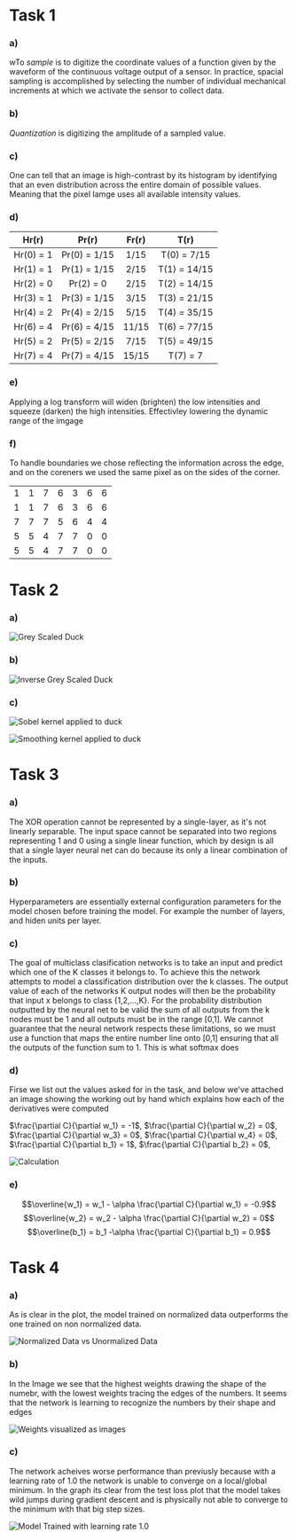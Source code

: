 # Task 1

### a) 
wTo *sample* is to digitize the coordinate values of a function given by the waveform of the continuous voltage output of a sensor. 
In practice, spacial sampling is accomplished by selecting the number of individual mechanical increments at which we activate the sensor to collect data.

### b)
*Quantization* is digitizing the amplitude of a sampled value.

### c)
One can tell that an image is high-contrast by its histogram by identifying that an even distribution across the entire domain of possible values. Meaning that the pixel Iamge uses all available intensity values.

### d)
| Hr(r)     | Pr(r)        | Fr(r) |  T(r)        |
|:---------:|:------------:|:-----:|:------------:|
| Hr(0) = 1 | Pr(0) = 1/15 | 1/15 |  T(0) = 7/15  |
| Hr(1) = 1 | Pr(1) = 1/15 | 2/15  | T(1) = 14/15 |
| Hr(2) = 0 | Pr(2) = 0    | 2/15  | T(2) = 14/15 |
| Hr(3) = 1 | Pr(3) = 1/15 | 3/15  | T(3) = 21/15 |
| Hr(4) = 2 | Pr(4) = 2/15 | 5/15  | T(4) = 35/15 |
| Hr(6) = 4 | Pr(6) = 4/15 | 11/15 | T(6) = 77/15 |
| Hr(5) = 2 | Pr(5) = 2/15 | 7/15  | T(5) = 49/15 |
| Hr(7) = 4 | Pr(7) = 4/15 | 15/15 | T(7) = 7     |


### e)
Applying a log transform will widen (brighten) the low intensities and squeeze (darken) the high intensities. Effectivley lowering the dynamic range of the imgage

### f) 
To handle boundaries we chose reflecting the information across the edge, and on the coreners we used the same pixel as on the sides of the corner.

|   |   |   |   |   |   |   |
|:-:|:-:|:-:|:-:|:-:|:-:|:-:|
| 1 | 1 | 7 | 6 | 3 | 6 | 6 |
| 1 | 1 | 7 | 6 | 3 | 6 | 6 |
| 7 | 7 | 7 | 5 | 6 | 4 | 4 |
| 5 | 5 | 4 | 7 | 7 | 0 | 0 |
| 5 | 5 | 4 | 7 | 7 | 0 | 0 |


# Task 2

### a)
![Grey Scaled Duck](/assignment%201/image_solutions/duck_greyscale.jpeg)

### b)
![Inverse Grey Scaled Duck](/assignment%201/image_solutions/duck_inverse.jpeg)

### c)
![Sobel kernel applied to duck](/assignment%201/image_solutions/im_sobel.jpg)

![Smoothing kernel applied to duck](/assignment%201/image_solutions/im_smoothed.jpg)


# Task 3

### a) 
The XOR operation cannot be represented by a single-layer, as it's not linearly separable. The input space cannot be separated into two regions representing 1 and 0 using a single linear function, which by design is all that a single layer neural net can do because its only a linear combination of the inputs.

### b)
Hyperparameters are essentially external configuration parameters for the model chosen before training the model. For example the number of layers, and hiden units per layer. 

### c)
The goal of multiclass clasification networks is to take an input and predict which one of the K classes it belongs to. To achieve this the network attempts to model a classification distribution over the k classes. The output value of each of the networks K output nodes will then be the probability that input x belongs to class {1,2,...,K}. For the probability distribution outputted by the neural net to be valid the sum of all outputs from the k nodes must be 1 and all outputs must be in the range [0,1]. We cannot guarantee that the neural network respects these limitations, so we must use a function that maps the entire number line onto [0,1] ensuring that all the outputs of the function sum to 1. This is what softmax does


### d)
Firse we list out the values asked for in the task, and below we've attached an image showing the working out by hand which explains how each of the derivatives were computed 


$\frac{\partial C}{\partial w_1} = -1$,
$\frac{\partial C}{\partial w_2} = 0$,
$\frac{\partial C}{\partial w_3} = 0$,
$\frac{\partial C}{\partial w_4} = 0$,
$\frac{\partial C}{\partial b_1} = 1$,
$\frac{\partial C}{\partial b_2} = 0$,

![Calculation](/assignment%201/image_solutions/forwardbackward.jpg)  


### e)
$$\overline{w_1} = w_1 - \alpha \frac{\partial C}{\partial w_1} = -0.9$$
$$\overline{w_2} = w_2 - \alpha \frac{\partial C}{\partial w_2} = 0$$
$$\overline{b_1} = b_1 -\alpha \frac{\partial C}{\partial b_1} = 0.9$$


# Task 4

### a)
As is clear in the plot, the model trained on normalized data outperforms the one trained on non normalized data.

![Normalized Data vs Unormalized Data](/assignment%201/image_solutions/task_4a_normalized.png)

### b)
In the Image we see that the highest weights drawing the shape of the numebr, with the lowest weights tracing the edges of the numbers. It seems that the network is learning to recognize the numbers by their shape and edges

![Weights visualized as images](/assignment%201/image_solutions/task_4a_weights.png)

### c)
The network acheives worse performance than previusly because with a learning rate of 1.0 the network is unable to converge on a local/global minimum. In the graph its clear from the test loss plot that the model takes wild jumps during gradient descent and is physically not able to converge to the minimum with that big step sizes.

![Model Trained with learning rate 1.0](/assignment%201/image_solutions/task_4c.png)